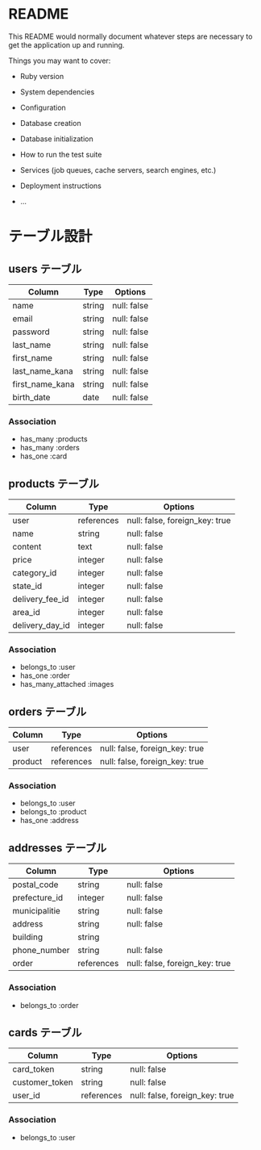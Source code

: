 # README

This README would normally document whatever steps are necessary to get the
application up and running.

Things you may want to cover:

* Ruby version

* System dependencies

* Configuration

* Database creation

* Database initialization

* How to run the test suite

* Services (job queues, cache servers, search engines, etc.)

* Deployment instructions

* ...

# テーブル設計

## users テーブル

| Column   | Type   | Options     |
| -------- | ------ | ----------- |
| name     | string | null: false |
| email    | string | null: false |
| password | string | null: false |
| last_name| string | null: false |
| first_name| string | null: false |
| last_name_kana| string | null: false |
| first_name_kana| string | null: false |
| birth_date| date | null: false |

### Association

- has_many :products
- has_many :orders
- has_one :card

## products テーブル

| Column       | Type   | Options     |
| ------------ | ------ | ----------- |
| user         | references| null: false, foreign_key: true |
| name         | string | null: false |
| content      | text   | null: false |
| price        | integer| null: false |
| category_id  | integer| null: false |
| state_id     | integer| null: false |
| delivery_fee_id | integer| null: false |
| area_id      | integer| null: false |
| delivery_day_id | integer| null: false |


### Association

- belongs_to :user
- has_one :order
- has_many_attached :images

## orders テーブル

| Column          | Type   | Options     |
| ------------    | ------ | ----------- |
| user            | references| null: false, foreign_key: true |
| product         | references| null: false, foreign_key: true |

### Association

- belongs_to :user
- belongs_to :product
- has_one :address

## addresses テーブル

| Column          | Type   | Options     |
| ------------    | ------ | ----------- |
| postal_code     | string | null: false |
| prefecture_id   | integer| null: false |
| municipalitie   | string | null: false |
| address         | string | null: false |
| building        | string |             |
| phone_number    | string | null: false |
| order           | references| null: false, foreign_key: true |

### Association

- belongs_to :order

## cards テーブル

| Column          | Type   | Options     |
| ------------    | ------ | ----------- |
| card_token      | string | null: false |
| customer_token  | string | null: false |
| user_id         | references | null: false, foreign_key: true |

### Association

- belongs_to :user